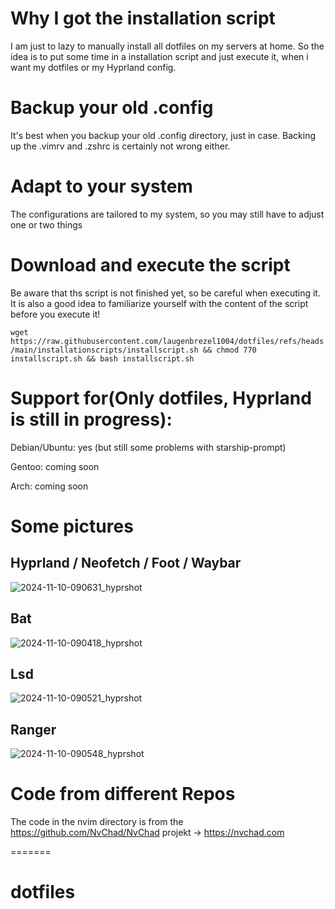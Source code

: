 # Why I got the installation script
I am just to lazy to manually install all dotfiles on my servers at home. So the idea is to put some time in a installation script and just execute it, when i want my dotfiles or my Hyprland config.
# Backup your old .config
It's best when you backup your old .config directory, just in case. Backing up the .vimrv and .zshrc is certainly not wrong either.
# Adapt to your system
The configurations are tailored to my system, so you may still have to adjust one or two things 
# Download and execute the script
Be aware that ths script is not finished yet, so be careful when executing it.
It is also a good idea to familiarize yourself with the content of the script before you execute it!

``wget https://raw.githubusercontent.com/laugenbrezel1004/dotfiles/refs/heads/main/installationscripts/installscript.sh && chmod 770 installscript.sh && bash installscript.sh``


# Support for(Only dotfiles, Hyprland is still in progress):
Debian/Ubuntu: yes (but still some problems with starship-prompt) 

Gentoo: coming soon

Arch:   coming soon

# Some pictures
## Hyprland / Neofetch / Foot / Waybar
![2024-11-10-090631_hyprshot](https://github.com/user-attachments/assets/52ae2e1b-393e-4a70-995f-7eebf0085c98)

## Bat
![2024-11-10-090418_hyprshot](https://github.com/user-attachments/assets/ecc08c1e-a8be-491f-b8a7-2ccec1921f1b)

## Lsd 
![2024-11-10-090521_hyprshot](https://github.com/user-attachments/assets/7307f446-8861-4f7d-b841-1f2a6c2e43b7)

## Ranger
![2024-11-10-090548_hyprshot](https://github.com/user-attachments/assets/8115a08e-71f2-4dd0-b875-9d9874f9487c)

# Code from different Repos
The code in the nvim directory is from the https://github.com/NvChad/NvChad projekt
-> https://nvchad.com

=======
# dotfiles
